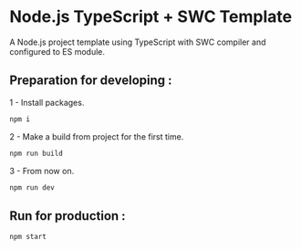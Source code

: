 # Node.js TypeScript + SWC Template
A Node.js project template using TypeScript with SWC compiler and configured to ES module.

## Preparation for developing :
1 - Install packages.
```bash
npm i
```
2 - Make a build from project for the first time.
```bash
npm run build
```
3 - From now on.
```bash
npm run dev
```

## Run for production :
```bash
npm start
```
